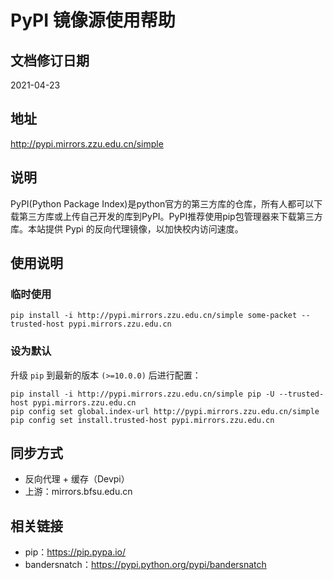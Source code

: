 # PyPI 镜像源使用帮助

## 文档修订日期

2021-04-23

## 地址

http://pypi.mirrors.zzu.edu.cn/simple

## 说明

PyPI(Python Package Index)是python官方的第三方库的仓库，所有人都可以下载第三方库或上传自己开发的库到PyPI。PyPI推荐使用pip包管理器来下载第三方库。本站提供 Pypi 的反向代理镜像，以加快校内访问速度。

## 使用说明

### 临时使用

```shell
pip install -i http://pypi.mirrors.zzu.edu.cn/simple some-packet --trusted-host pypi.mirrors.zzu.edu.cn
```

### 设为默认

升级 `pip` 到最新的版本 `(>=10.0.0)` 后进行配置：

```shell
pip install -i http://pypi.mirrors.zzu.edu.cn/simple pip -U --trusted-host pypi.mirrors.zzu.edu.cn
pip config set global.index-url http://pypi.mirrors.zzu.edu.cn/simple
pip config set install.trusted-host pypi.mirrors.zzu.edu.cn
```

## 同步方式

- 反向代理 + 缓存（Devpi）
- 上游：mirrors.bfsu.edu.cn

## 相关链接

- pip：https://pip.pypa.io/
- bandersnatch：https://pypi.python.org/pypi/bandersnatch